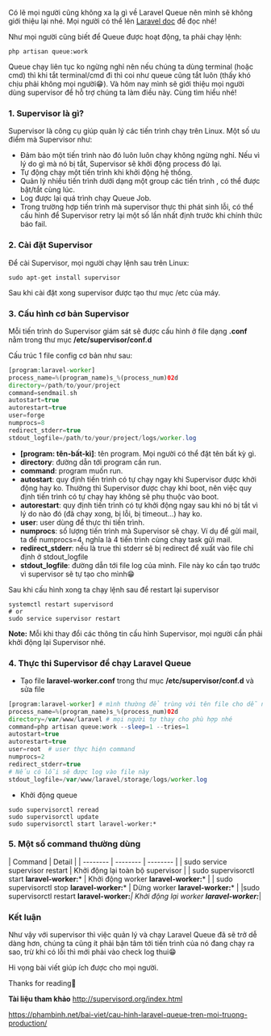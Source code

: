 Có lẽ mọi người cũng không xa lạ gì về Laravel Queue nên mình sẽ không giới thiệu lại nhé. Mọi người có thể lên [Laravel doc](https://laravel.com/docs/8.x/queues) để đọc nhé! 

Như mọi người cũng biết để Queue được hoạt động, ta phải chạy lệnh:
```
php artisan queue:work
```
Queue chạy liên tục ko ngừng nghỉ nên nếu chúng ta dùng terminal (hoặc cmd) thì khi tắt terminal/cmd đi thì coi như queue cũng tắt luôn (thấy khó chịu phải không mọi người:grin:). Và hôm nay mình sẽ giới thiệu mọi người dùng supervisor để hỗ trợ chúng ta làm điều này. Cùng tìm hiểu nhé!

### 1. Supervisor là gì?
Supervisor là công cụ giúp quản lý các tiến trình chạy trên Linux. Một số ưu điểm mà Supervisor như:
* Đảm bảo một tiến trình  nào đó luôn luôn chạy không ngừng nghỉ. Nếu vì lý do gì mà nó bị tắt, Supervisor sẽ khởi động process đó lại.
* Tự động chạy một tiến trình  khi khởi động hệ thống.
* Quản lý nhiều tiến trình  dưới dạng một group các tiến trình , có thể được bật/tắt cùng lúc.
* Log được lại quá trình chạy Queue Job.
* Trong trường hợp tiến trình mà supervisor thực thi phát sinh lỗi, có thể cấu hình để Supervisor retry lại một số lần nhất định trước khi chính thức báo fail.

### 2. Cài đặt Supervisor
Để cài Supervisor, mọi người chạy lệnh sau trên Linux:
```
sudo apt-get install supervisor
```
Sau khi cài đặt xong supervisor được tạo thư mục /etc của máy.
### 3. Cấu hình cơ bản Supervisor
Mỗi tiến trình do Supervisor giám sát sẽ được cấu hình ở file dạng **.conf** nằm trong thư mục **/etc/supervisor/conf.d**

Cấu trúc 1 file config cơ bản như sau:
```php
[program:laravel-worker]
process_name=%(program_name)s_%(process_num)02d
directory=/path/to/your/project
command=sendmail.sh
autostart=true
autorestart=true
user=forge
numprocs=8
redirect_stderr=true
stdout_logfile=/path/to/your/project/logs/worker.log
```


* **[program: tên-bất-kì]**: tên program. Mọi người có thể đặt tên bất kỳ gì.
* **directory**: đường dẫn tới program cần run.
* **command**: program muốn run.
* **autostart**: quy định tiến trình có tự chạy ngay khi Supervisor được khởi động hay ko. Thường thì Supervisor được chạy khi boot, nên việc quy định tiến trình có tự chạy hay không sẽ phụ thuộc vào boot.
* **autorestart**: quy định tiến trình có tự khởi động ngay sau khi nó bị tắt vì lý do nào đó (đã chạy xong, bị lỗi, bị timeout…) hay ko.
* **user**: user dùng để thực thi tiến trình.
* **numprocs**: số lượng tiến trình mà Supervisor sẽ chạy. Ví dụ để gửi mail, ta để numprocs=4, nghĩa là 4 tiến trình cùng chạy task gửi mail.
* **redirect_stderr**: nếu là true thì stderr sẽ bị redirect để xuất vào file chỉ định ở stdout_logfile
* **stdout_logfile**: đường dẫn tới file log của mình. File này ko cần tạo trước vì supervisor sẽ tự tạo cho mình:grin:

Sau khi cấu hình xong ta chạy lệnh sau để restart lại supervisor
```
systemctl restart supervisord
# or
sudo service supervisor restart
```
**Note:** Mỗi khi thay đổi các thông tin cấu hình Supervisor, mọi người cần phải khởi động lại Supervisor nhé.

### 4. Thực thi Supervisor để chạy Laravel Queue
* Tạo file **laravel-worker.conf** trong thư mục **/etc/supervisor/conf.d** và sửa file
```php
[program:laravel-worker] # mình thường để trùng với tên file cho dễ nhớ :)
process_name=%(program_name)s_%(process_num)02d
directory=/var/www/laravel # mọi người tự thay cho phù hợp nhé
command=php artisan queue:work --sleep=1 --tries=1
autostart=true
autorestart=true
user=root  # user thực hiện command
numprocs=2
redirect_stderr=true
# Nếu có lỗi sẽ được log vào file này
stdout_logfile=/var/www/laravel/storage/logs/worker.log
```
* Khởi động queue
```
sudo supervisorctl reread
sudo supervisorctl update
sudo supervisorctl start laravel-worker:*
```

### 5. Một số command thường dùng

| Command | Detail |
| -------- | -------- | -------- |
| sudo service supervisor restart     | Khởi động lại toàn bộ supervisor   |
| sudo supervisorctl start **laravel-worker:***  | Khởi động worker **laravel-worker:***  |
| sudo supervisorctl stop **laravel-worker:***     | Dừng worker **laravel-worker:***   |
|sudo supervisorctl restart **laravel-worker:***| Khởi động lại worker **laravel-worker:***|

### Kết luận
Như vậy với supervisor thì việc quản lý và chạy Laravel Queue đã sẽ trở dễ dàng hơn, chúng ta cũng ít phải bận tâm tới tiến trình của nó đang chạy ra sao, trừ khi có lỗi thì mới phải vào check log thui:grin:

Hi vọng bài viết giúp ích được cho mọi người.

Thanks for reading:sparkling_heart:

**Tài liệu tham khảo**
http://supervisord.org/index.html

https://phambinh.net/bai-viet/cau-hinh-laravel-queue-tren-moi-truong-production/